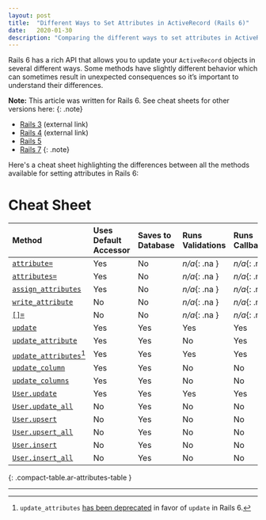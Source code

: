 ```yaml
---
layout: post
title:  "Different Ways to Set Attributes in ActiveRecord (Rails 6)"
date:   2020-01-30
description: "Comparing the different ways to set attributes in ActiveRecord (Rails 6)"
---
```


Rails 6 has a rich API that allows you to update your `ActiveRecord` objects in several different ways. 
Some methods have slightly different behavior which can sometimes result in unexpected consequences so 
it’s important to understand their differences.

**Note:** This article was written for Rails 6. See cheat sheets for other versions here:
{: .note}
* [Rails 3][rails-3-post] (external link)
* [Rails 4][rails-4-post] (external link)
* [Rails 5][rails-5-post]
* [Rails 7][rails-7-post]
{: .note}

Here's a cheat sheet highlighting the differences between all the methods available for setting attributes in Rails 6:

# Cheat Sheet

| Method                                    | Uses Default Accessor | Saves to Database | Runs Validations | Runs Callbacks | Updates [`updated_at/on`][timestamps] | Respects Readonly |
| :---------------------------------------- | :-------------------- | :---------------- | :--------------- | :------------- | :------------------- | :------------- |
| [`attribute=`][attribute=]                | Yes                   | No                | _n/a_{: .na }    | _n/a_{: .na }  | _n/a_{: .na }        | _n/a_{: .na }  |
| [`attributes=`][attributes=]              | Yes                   | No                | _n/a_{: .na }    | _n/a_{: .na }  | _n/a_{: .na }        | _n/a_{: .na }  |
| [`assign_attributes`][assign_attributes]  | Yes                   | No                | _n/a_{: .na }    | _n/a_{: .na }  | _n/a_{: .na }        | _n/a_{: .na }  |
| [`write_attribute`][write_attribute]      | No                    | No                | _n/a_{: .na }    | _n/a_{: .na }  | _n/a_{: .na }        | _n/a_{: .na }  |
| [`[]=`][Hash=]                            | No                    | No                | _n/a_{: .na }    | _n/a_{: .na }  | _n/a_{: .na }        | _n/a_{: .na }  |
| [`update`][update]                        | Yes                   | Yes               | Yes              | Yes            | Yes                  | Yes            |
| [`update_attribute`][update_attribute]    | Yes                   | Yes               | No               | Yes            | Yes                  | Yes            |
| [`update_attributes`][update_attributes][^update_attributes_deprecated] | Yes                   | Yes               | Yes              | Yes            | Yes                  | Yes            |
| [`update_column`][update_column]          | Yes                   | Yes               | No               | No             | No                   | Yes            |
| [`update_columns`][update_columns]        | Yes                   | Yes               | No               | No             | No                   | Yes            |
| [`User.update`][User.update]              | Yes                   | Yes               | Yes              | Yes            | Yes                  | Yes            |
| [`User.update_all`][User.update_all]      | No                    | Yes               | No               | No             | No                   | No             |
| [`User.upsert`][User.upsert]              | No                    | Yes               | No               | No             | No                   | No             |
| [`User.upsert_all`][User.upsert_all]      | No                    | Yes               | No               | No             | No                   | No             |
| [`User.insert`][User.insert]              | No                    | Yes               | No               | No             | No                   | No             |
| [`User.insert_all`][User.insert_all]      | No                    | Yes               | No               | No             | No                   | No             |
{: .compact-table.ar-attributes-table }

---

[rails-3-post]: https://davidverhasselt.com/5-ways-to-set-attributes-in-activerecord-in-rails-3/
[rails-4-post]: https://davidverhasselt.com/set-attributes-in-activerecord/
[rails-5-post]: 2019-07-15-set-attributes-in-active-record-rails-5.md
[rails-7-post]: 2022-04-12-set-attributes-in-active-record-rails-7.md

[attribute=]: https://apidock.com/rails/ActiveRecord/AttributeMethods/Write/attribute=
[attributes=]: https://api.rubyonrails.org/v6.0/classes/ActiveModel/AttributeAssignment.html#method-i-attributes-3D
[assign_attributes]: https://api.rubyonrails.org/v6.0/classes/ActiveModel/AttributeAssignment.html#method-i-assign_attributes
[write_attribute]: https://api.rubyonrails.org/v6.0/classes/ActiveRecord/AttributeMethods/Write.html#method-i-write_attribute
[Hash=]: https://api.rubyonrails.org/v6.0/classes/ActiveRecord/AttributeMethods.html#method-i-5B-5D-3D
[update]: https://api.rubyonrails.org/v6.0/classes/ActiveRecord/Persistence.html#method-i-update
[update_attribute]: https://api.rubyonrails.org/v6.0/classes/ActiveRecord/Persistence.html#method-i-update_attribute
[update_attributes]: https://api.rubyonrails.org/v6.0/classes/ActiveRecord/Persistence.html#method-i-update_attributes
[update_column]: https://api.rubyonrails.org/v6.0/classes/ActiveRecord/Persistence.html#method-i-update_column
[update_columns]: https://api.rubyonrails.org/v6.0/classes/ActiveRecord/Persistence.html#method-i-update_columns
[User.update]: https://api.rubyonrails.org/v6.0/classes/ActiveRecord/Persistence/ClassMethods.html#method-i-update
[User.update_all]: https://api.rubyonrails.org/v6.0/classes/ActiveRecord/Relation.html#method-i-update_all
[User.upsert]: https://api.rubyonrails.org/v6.0/classes/ActiveRecord/Persistence/ClassMethods.html#method-i-upsert
[User.upsert_all]: https://api.rubyonrails.org/v6.0/classes/ActiveRecord/Persistence/ClassMethods.html#method-i-upsert_all
[User.insert]: https://api.rubyonrails.org/v6.0/classes/ActiveRecord/Persistence/ClassMethods.html#method-i-insert
[User.insert_all]: https://api.rubyonrails.org/v6.0/classes/ActiveRecord/Persistence/ClassMethods.html#method-i-insert_all

[timestamps]: https://api.rubyonrails.org/v6.0/classes/ActiveRecord/Timestamp.html
[update_attributes_deprecated_source]: https://github.com/rails/rails/commit/5645149d3a27054450bd1130ff5715504638a5f5

[^update_attributes_deprecated]: `update_attributes` [has been deprecated][update_attributes_deprecated_source] in favor of `update` in Rails 6.
